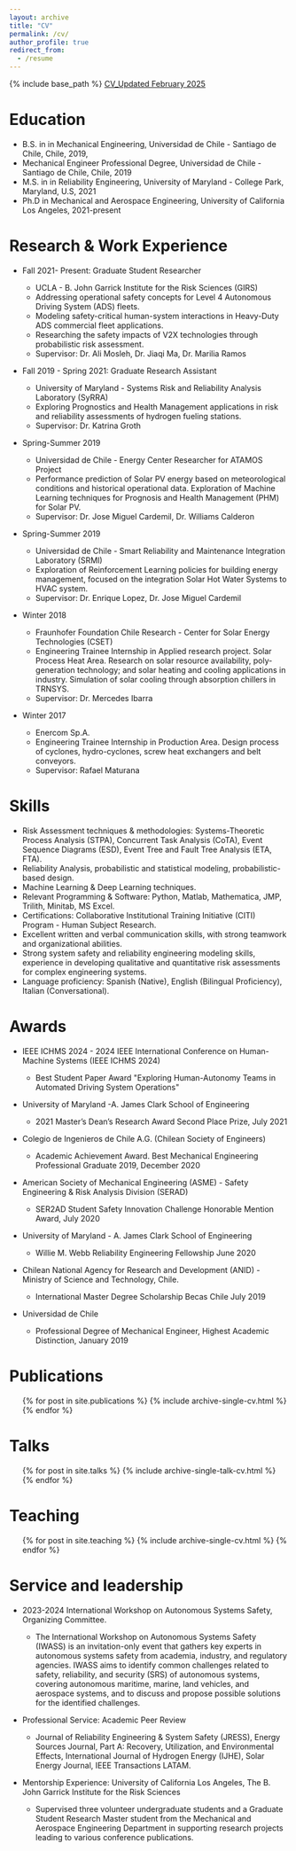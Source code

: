 ```yaml
---
layout: archive
title: "CV"
permalink: /cv/
author_profile: true
redirect_from:
  - /resume
---
```


{% include base_path %}
[CV_Updated February 2025](https://github.com/user-attachments/files/18816578/CV_Feb25.pdf)



Education
======
* B.S. in in Mechanical Engineering, Universidad de Chile - Santiago de Chile, Chile, 2019,
* Mechanical Engineer Professional Degree, Universidad de Chile - Santiago de Chile, Chile, 2019
* M.S. in in Reliability Engineering, University of Maryland - College Park, Maryland, U.S, 2021
* Ph.D in Mechanical and Aerospace Engineering, University of California Los Angeles, 2021-present


Research & Work Experience
======
* Fall 2021- Present: Graduate Student Researcher
  * UCLA - B. John Garrick Institute for the Risk Sciences (GIRS)
  * Addressing operational safety concepts for Level 4 Autonomous Driving System (ADS) fleets.
  * Modeling safety-critical human-system interactions in Heavy-Duty ADS commercial fleet applications.
  * Researching the safety impacts of V2X technologies through probabilistic risk assessment.
  * Supervisor: Dr. Ali Mosleh, Dr. Jiaqi Ma, Dr. Marilia Ramos

* Fall 2019 - Spring 2021: Graduate Research Assistant
  * University of Maryland - Systems Risk and Reliability Analysis Laboratory (SyRRA)
  * Exploring Prognostics and Health Management applications in risk and reliability assessments of hydrogen fueling stations.
  * Supervisor: Dr. Katrina Groth

* Spring-Summer 2019
  * Universidad de Chile - Energy Center Researcher for ATAMOS Project
  * Performance prediction of Solar PV energy based on meteorological conditions and historical operational data. Exploration of Machine Learning techniques for Prognosis and Health Management (PHM) for Solar PV.
  * Supervisor: Dr. Jose Miguel Cardemil, Dr. Williams Calderon 

* Spring-Summer 2019
  * Universidad de Chile - Smart Reliability and Maintenance Integration Laboratory (SRMI)
  * Exploration of Reinforcement Learning policies for building energy management, focused on the integration Solar Hot Water Systems to HVAC system.
  * Supervisor: Dr. Enrique Lopez, Dr. Jose Miguel Cardemil 

* Winter 2018
  * Fraunhofer Foundation Chile Research - Center for Solar Energy Technologies (CSET)
  * Engineering Trainee Internship in Applied research project. Solar Process Heat Area. Research on solar resource availability, poly-generation technology; and solar heating and cooling applications in industry. Simulation of solar cooling through absorption chillers in TRNSYS.
  * Supervisor: Dr. Mercedes Ibarra

* Winter 2017
  * Enercom Sp.A.
  * Engineering Trainee Internship in Production Area. Design process of cyclones, hydro-cyclones, screw heat exchangers and belt conveyors. 
  * Supervisor: Rafael Maturana
  
Skills
======
* Risk Assessment techniques & methodologies: Systems-Theoretic Process Analysis (STPA), Concurrent Task Analysis (CoTA), Event Sequence Diagrams (ESD), Event Tree and Fault Tree Analysis (ETA, FTA). 
* Reliability Analysis, probabilistic and statistical modeling, probabilistic-based design. 
* Machine Learning & Deep Learning techniques.
* Relevant Programming & Software: Python, Matlab, Mathematica, JMP, Trilith, Minitab, MS Excel. 
* Certifications: Collaborative Institutional Training Initiative (CITI) Program - Human Subject Research.
* Excellent written and verbal communication skills, with strong teamwork and organizational abilities.
* Strong system safety and reliability engineering modeling skills, experience in developing qualitative and
quantitative risk assessments for complex engineering systems.
* Language proficiency: Spanish (Native), English (Bilingual Proficiency), Italian (Conversational).

Awards
======
* IEEE ICHMS 2024 - 2024 IEEE International Conference on Human-Machine Systems (IEEE ICHMS 2024)
  * Best Student Paper Award "Exploring Human-Autonomy Teams in Automated Driving System Operations"
    
* University of Maryland -A. James Clark School of Engineering
  * 2021 Master’s Dean’s Research Award Second Place Prize, July 2021

* Colegio de Ingenieros de Chile A.G. (Chilean Society of Engineers)
  * Academic Achievement Award. Best Mechanical Engineering Professional Graduate 2019, December 2020
 
* American Society of Mechanical Engineering (ASME) - Safety Engineering & Risk Analysis Division (SERAD)
  * SER2AD Student Safety Innovation Challenge Honorable Mention Award, July 2020

* University of Maryland - A. James Clark School of Engineering
  * Willie M. Webb Reliability Engineering Fellowship June 2020

* Chilean National Agency for Research and Development (ANID) - Ministry of Science and Technology, Chile.
  * International Master Degree Scholarship Becas Chile July 2019

* Universidad de Chile
  * Professional Degree of Mechanical Engineer, Highest Academic Distinction, January 2019


Publications
======
  <ul>{% for post in site.publications %}
    {% include archive-single-cv.html %}
  {% endfor %}</ul>
  
Talks
======
  <ul>{% for post in site.talks %}
    {% include archive-single-talk-cv.html %}
  {% endfor %}</ul>
  
Teaching
======
  <ul>{% for post in site.teaching %}
    {% include archive-single-cv.html %}
  {% endfor %}</ul>
  
Service and leadership
======
* 2023-2024 International Workshop on Autonomous Systems Safety, Organizing Committee.
  * The International Workshop on Autonomous Systems Safety (IWASS) is an invitation-only event that gathers key experts in autonomous systems safety from academia, industry, and regulatory agencies. IWASS aims to identify common challenges related to safety, reliability, and security (SRS) of autonomous systems, covering autonomous maritime, marine, land vehicles, and aerospace systems, and to discuss and propose possible solutions for the identified challenges.
    
* Professional Service: Academic Peer Review
  * Journal of Reliability Engineering & System Safety (JRESS), Energy Sources Journal, Part A: Recovery, Utilization, and Environmental Effects, International Journal of Hydrogen Energy (IJHE), Solar Energy Journal, IEEE Transactions LATAM.
    
* Mentorship Experience: University of California Los Angeles, The B. John Garrick Institute for the Risk Sciences
  * Supervised three volunteer undergraduate students and a Graduate Student Research Master student from the Mechanical and Aerospace Engineering Department in supporting research projects leading to various conference publications. 
